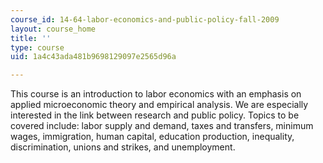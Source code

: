 ```yaml
---
course_id: 14-64-labor-economics-and-public-policy-fall-2009
layout: course_home
title: ''
type: course
uid: 1a4c43ada481b9698129097e2565d96a

---
```

This course is an introduction to labor economics with an emphasis on applied microeconomic theory and empirical analysis. We are especially interested in the link between research and public policy. Topics to be covered include: labor supply and demand, taxes and transfers, minimum wages, immigration, human capital, education production, inequality, discrimination, unions and strikes, and unemployment.
